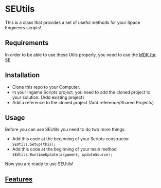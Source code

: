 # SEUtils

This is a class that provides a set of useful methods for your Space Engineers scripts!

## Requirements
In order to be able to use these Utils properly, you need to use the [MDK for SE](https://github.com/malware-dev/MDK-SE)

## Installation

* Clone this repo to your Computer.
* In your Ingame Scripts project, you need to add the cloned project to your solution. (Add existing project)
* Add a reference to the cloned project (Add reference/Shared Projects)

## Usage

Before you can use SEUtils you need to do two more things:
* Add this code at the beginning of your Scripts constructor `SEUtils.Setup(this);`
* Add this code at the beginning of your main method `SEUtils.RuntimeUpdate(argument, updateSource);`

Now you are ready to use SEUtils!

## [Features](/wiki)
